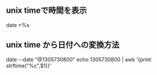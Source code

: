 ## unix timeで時間を表示
date +%s
## unix time から日付への変換方法
date --date "@1305730800"
echo 1305730800 | awk '{print strftime("%c",$1)}'
